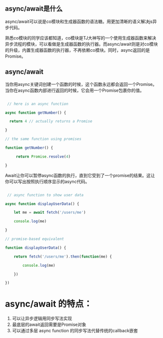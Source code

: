 ## async/await是什么
async/await可以说是co模块和生成器函数的语法糖。用更加清晰的语义解决js异步代码。

熟悉co模块的同学应该都知道，co模块是TJ大神写的一个使用生成器函数来解决异步流程的模块，可以看做是生成器函数的执行器。而async/await则是对co模块的升级，内置生成器函数的执行器，不再依赖co模块。同时，async返回的是Promise。

## async/await

当你用async关键词创建一个函数的时候，这个函数永远都会返回一个Promise。当你在async函数内部进行返回的时候，它会用一个Promise包裹你的值。

```javascript

 // here is an async function

async function getNumber() {

  return 4 // actually returns a Promise

}

// the same function using promises

function getNumber() {

     return Promise.resolve(4)

}

```

Await让你可以暂停async函数的执行，直到它受到了一个promise的结果。这让你可以写出按照执行顺序显示的async代码。

```javascript

 // async function to show user data

async function displayUserData() {

    let me = await fetch('/users/me')

    console.log(me)

}

// promise-based equivalent

function displayUserData() {

    return fetch('/users/me').then(function(me) {

        console.log(me)

    })

})

```
# async/await 的特点：

1. 可以让异步逻辑用同步写法实现
2. 最底层的await返回需要是Promise对象
3. 可以通过多层 async function 的同步写法代替传统的callback嵌套

